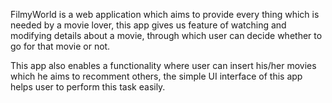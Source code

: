 FilmyWorld is a web application which aims to provide every thing which is needed by a movie lover, this app gives us feature of watching and modifying details about a movie, through which user can decide whether to go for that movie or not.

This app also enables a functionality where user can insert his/her movies which he aims to recomment others, the simple UI interface of this app helps user to perform this task easily.